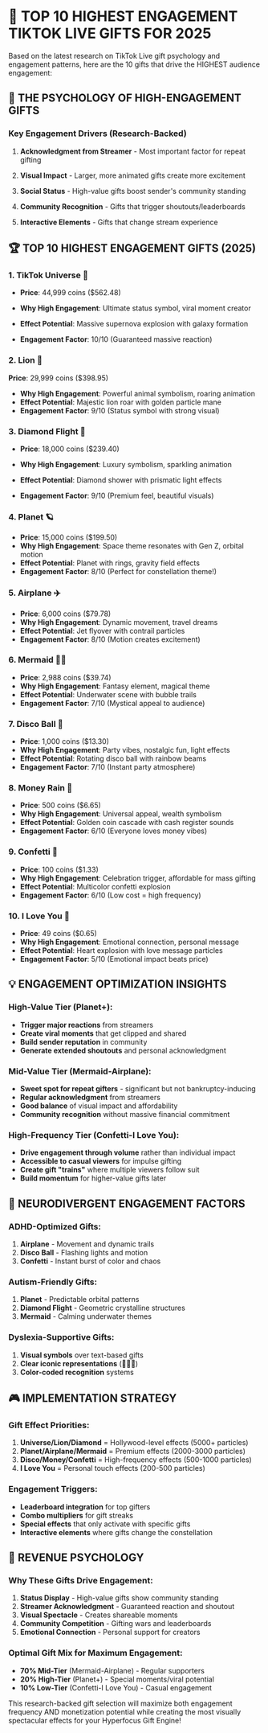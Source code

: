
# 🎯 TOP 10 HIGHEST ENGAGEMENT TIKTOK LIVE GIFTS FOR 2025

Based on the latest research on TikTok Live gift psychology and engagement patterns, here are the 10 gifts that drive the HIGHEST audience engagement:

## 🚀 THE PSYCHOLOGY OF HIGH-ENGAGEMENT GIFTS

### Key Engagement Drivers (Research-Backed)

1. **Acknowledgment from Streamer** - Most important factor for repeat gifting

2. **Visual Impact** - Larger, more animated gifts create more excitement
3. **Social Status** - High-value gifts boost sender's community standing
4. **Community Recognition** - Gifts that trigger shoutouts/leaderboards
5. **Interactive Elements** - Gifts that change stream experience

## 🏆 TOP 10 HIGHEST ENGAGEMENT GIFTS (2025)

### 1. **TikTok Universe** 🌌

- **Price**: 44,999 coins ($562.48)

- **Why High Engagement**: Ultimate status symbol, viral moment creator
- **Effect Potential**: Massive supernova explosion with galaxy formation
- **Engagement Factor**: 10/10 (Guaranteed massive reaction)

### 2. **Lion** 🦁 

**Price**: 29,999 coins ($398.95)

- **Why High Engagement**: Powerful animal symbolism, roaring animation
- **Effect Potential**: Majestic lion roar with golden particle mane
- **Engagement Factor**: 9/10 (Status symbol with strong visual)

### 3. **Diamond Flight** 💎

- **Price**: 18,000 coins ($239.40)

- **Why High Engagement**: Luxury symbolism, sparkling animation
- **Effect Potential**: Diamond shower with prismatic light effects
- **Engagement Factor**: 9/10 (Premium feel, beautiful visuals)

### 4. **Planet** 🪐

- **Price**: 15,000 coins ($199.50)
- **Why High Engagement**: Space theme resonates with Gen Z, orbital motion
- **Effect Potential**: Planet with rings, gravity field effects
- **Engagement Factor**: 8/10 (Perfect for constellation theme!)

### 5. **Airplane** ✈️

- **Price**: 6,000 coins ($79.78)
- **Why High Engagement**: Dynamic movement, travel dreams
- **Effect Potential**: Jet flyover with contrail particles  
- **Engagement Factor**: 8/10 (Motion creates excitement)

### 6. **Mermaid** 🧜‍♀️

- **Price**: 2,988 coins ($39.74)
- **Why High Engagement**: Fantasy element, magical theme
- **Effect Potential**: Underwater scene with bubble trails
- **Engagement Factor**: 7/10 (Mystical appeal to audience)

### 7. **Disco Ball** 🪩

- **Price**: 1,000 coins ($13.30)
- **Why High Engagement**: Party vibes, nostalgic fun, light effects
- **Effect Potential**: Rotating disco ball with rainbow beams
- **Engagement Factor**: 7/10 (Instant party atmosphere)

### 8. **Money Rain** 💸

- **Price**: 500 coins ($6.65)
- **Why High Engagement**: Universal appeal, wealth symbolism
- **Effect Potential**: Golden coin cascade with cash register sounds
- **Engagement Factor**: 6/10 (Everyone loves money vibes)

### 9. **Confetti** 🎊

- **Price**: 100 coins ($1.33)
- **Why High Engagement**: Celebration trigger, affordable for mass gifting
- **Effect Potential**: Multicolor confetti explosion
- **Engagement Factor**: 6/10 (Low cost = high frequency)

### 10. **I Love You** 💌

- **Price**: 49 coins ($0.65)
- **Why High Engagement**: Emotional connection, personal message
- **Effect Potential**: Heart explosion with love message particles
- **Engagement Factor**: 5/10 (Emotional impact beats price)

## 💡 ENGAGEMENT OPTIMIZATION INSIGHTS

### High-Value Tier (Planet+):
- **Trigger major reactions** from streamers
- **Create viral moments** that get clipped and shared
- **Build sender reputation** in community
- **Generate extended shoutouts** and personal acknowledgment

### Mid-Value Tier (Mermaid-Airplane):
- **Sweet spot for repeat gifters** - significant but not bankruptcy-inducing
- **Regular acknowledgment** from streamers
- **Good balance** of visual impact and affordability
- **Community recognition** without massive financial commitment

### High-Frequency Tier (Confetti-I Love You):
- **Drive engagement through volume** rather than individual impact
- **Accessible to casual viewers** for impulse gifting
- **Create gift "trains"** where multiple viewers follow suit
- **Build momentum** for higher-value gifts later

## 🧠 NEURODIVERGENT ENGAGEMENT FACTORS

### ADHD-Optimized Gifts:
1. **Airplane** - Movement and dynamic trails
2. **Disco Ball** - Flashing lights and motion
3. **Confetti** - Instant burst of color and chaos

### Autism-Friendly Gifts:  
1. **Planet** - Predictable orbital patterns
2. **Diamond Flight** - Geometric crystalline structures
3. **Mermaid** - Calming underwater themes

### Dyslexia-Supportive Gifts:
1. **Visual symbols** over text-based gifts
2. **Clear iconic representations** (🌌🦁💎)
3. **Color-coded recognition** systems

## 🎮 IMPLEMENTATION STRATEGY

### Gift Effect Priorities:
1. **Universe/Lion/Diamond** = Hollywood-level effects (5000+ particles)
2. **Planet/Airplane/Mermaid** = Premium effects (2000-3000 particles)  
3. **Disco/Money/Confetti** = High-frequency effects (500-1000 particles)
4. **I Love You** = Personal touch effects (200-500 particles)

### Engagement Triggers:
- **Leaderboard integration** for top gifters
- **Combo multipliers** for gift streaks
- **Special effects** that only activate with specific gifts
- **Interactive elements** where gifts change the constellation

## 🚀 REVENUE PSYCHOLOGY

### Why These Gifts Drive Engagement:
1. **Status Display** - High-value gifts show community standing
2. **Streamer Acknowledgment** - Guaranteed reaction and shoutout
3. **Visual Spectacle** - Creates shareable moments
4. **Community Competition** - Gifting wars and leaderboards
5. **Emotional Connection** - Personal support for creators

### Optimal Gift Mix for Maximum Engagement:
- **70% Mid-Tier** (Mermaid-Airplane) - Regular supporters
- **20% High-Tier** (Planet+) - Special moments/viral potential  
- **10% Low-Tier** (Confetti-I Love You) - Casual engagement

This research-backed gift selection will maximize both engagement frequency AND monetization potential while creating the most visually spectacular effects for your Hyperfocus Gift Engine!
